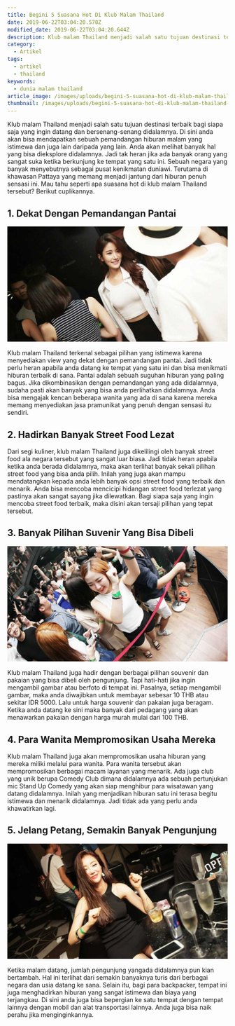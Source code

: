 ```yaml
---
title: Begini 5 Suasana Hot Di Klub Malam Thailand
date: 2019-06-22T03:04:20.578Z
modified_date: 2019-06-22T03:04:20.644Z
description: Klub malam Thailand menjadi salah satu tujuan destinasi terbaik bagi siapa saja yang ingin datang dan bersenang-senang didalamnya. 
category:
  - Artikel
tags:
  - artikel
  - thailand
keywords:
  - dunia malam thailand
article_image: /images/uploads/begini-5-suasana-hot-di-klub-malam-thailand-3.jpg
thumbnail: /images/uploads/begini-5-suasana-hot-di-klub-malam-thailand-3-006.jpg
---
```

Klub malam Thailand menjadi salah satu tujuan destinasi terbaik bagi siapa saja yang ingin datang dan bersenang-senang didalamnya. Di sini anda akan bisa mendapatkan sebuah pemandangan hiburan malam yang istimewa dan juga lain daripada yang lain. Anda akan melihat banyak hal yang bisa dieksplore didalamnya. Jadi tak heran jika ada banyak orang yang sangat suka ketika berkunjung ke tempat yang satu ini. Sebuah negara yang banyak menyebutnya sebagai pusat kenikmatan duniawi. Terutama di khawasan Pattaya yang memang menjadi jantung dari hiburan penuh sensasi ini. Mau tahu seperti apa suasana hot di klub malam Thailand tersebut? Berikut cuplikannya.



## 1. Dekat Dengan Pemandangan Pantai

![Begini 5 Suasana Hot Di Klub Malam Thailand](/images/uploads/begini-5-suasana-hot-di-klub-malam-thailand-3.jpg)

Klub malam Thailand terkenal sebagai pilihan yang istimewa karena menyediakan view yang dekat dengan pemandangan pantai. Jadi tidak perlu heran apabila anda datang ke tempat yang satu ini dan bisa menikmati hiburan terbaik di sana. Pantai adalah sebuah suguhan hiburan yang paling bagus. Jika dikombinasikan dengan pemandangan yang ada didalamnya, sudaha pasti akan banyak yang bisa anda perlihatkan didalamnya. Anda bisa mengajak kencan beberapa wanita yang ada di sana karena mereka memang menyediakan jasa pramunikat yang penuh dengan sensasi itu sendiri.



## 2. Hadirkan Banyak Street Food Lezat

Dari segi kuliner, klub malam Thailand juga dikelilingi oleh banyak street food ala negara tersebut yang sangat luar biasa. Jadi tidak heran apabila ketika anda berada didalamnya, maka akan terlihat banyak sekali pilihan street food yang bisa anda pilih. Inilah yang juga akan mampu mendatangkan kepada anda lebih banyak opsi street food yang terbaik dan menarik. Anda bisa mencoba mencicipi hidangan street food terlezat yang pastinya akan sangat sayang jika dilewatkan. Bagi siapa saja yang ingin mencoba street food terbaik, maka disini akan tersaji pilihan yang tepat tersebut.



## 3. Banyak Pilihan Suvenir Yang Bisa Dibeli

![Begini 5 Suasana Hot Di Klub Malam Thailand](/images/uploads/begini-5-suasana-hot-di-klub-malam-thailand-2.jpg)

Klub malam Thailand juga hadir dengan berbagai pilihan souvenir dan pakaian yang bisa dibeli oleh pengunjung. Tapi hati-hati jika ingin mengambil gambar atau berfoto di tempat ini. Pasalnya, setiap mengambil gambar, maka anda diwajibkan untuk membayar sebesar 10 THB atau sekitar IDR 5000. Lalu untuk harga souvenir dan pakaian juga beragam. Ketika anda datang ke sini maka banyak dari pedagang yang akan menawarkan pakaian dengan harga murah mulai dari 100 THB.



## 4. Para Wanita Mempromosikan Usaha Mereka

Klub malam Thailand juga akan mempromosikan usaha hiburan yang mereka miliki melalui para wanita. Para wanita tersebut akan mempromosikan berbagai macam layanan yang menarik. Ada juga club yang unik berupa Comedy Club dimana didalamnya ada sebuah pertunjukan mic Stand Up Comedy yang akan siap menghibur para wisatawan yang datang didalamnya. Inilah yang menjadikan hiburan satu ini terasa begitu istimewa dan menarik didalamnya. Jadi tidak ada yang perlu anda khawatirkan lagi.



## 5. Jelang Petang, Semakin Banyak Pengunjung

![Begini 5 Suasana Hot Di Klub Malam Thailand](/images/uploads/begini-5-suasana-hot-di-klub-malam-thailand-1.jpg)

Ketika malam datang, jumlah pengunjung yangada didalamnya pun kian bertambah. Hal ini terlihat dari semakin banyaknya turis dari berbagai negara dan usia datang ke sana. Selain itu, bagi para backpacker, tempat ini juga menghadirkan hiburan yang sangat istimewa dan biaya yang terjangkau. Di sini anda juga bisa bepergian ke satu tempat dengan tempat lainnya dengan mobil dan alat transportasi lainnya.  Anda juga bisa naik perahu jika menginginkannya.

